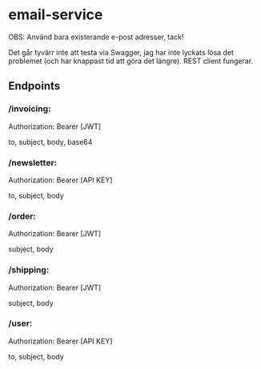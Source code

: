 # email-service

OBS: Använd bara existerande e-post adresser, tack!

Det går tyvärr inte att testa via Swagger, jag har inte lyckats lösa det problemet (och har knappast tid att göra det längre). REST client fungerar.

## Endpoints

### /invoicing:
Authorization: Bearer [JWT]

to, subject, body, base64

### /newsletter:
Authorization: Bearer [API KEY]

to, subject, body

### /order:
Authorization: Bearer [JWT]

subject, body

### /shipping:
Authorization: Bearer [JWT]

subject, body

### /user:
Authorization: Bearer [API KEY]

to, subject, body
